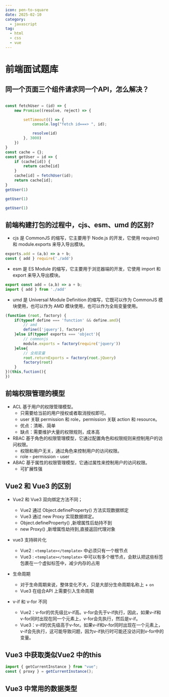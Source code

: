 ```yaml
---
icon: pen-to-square
date: 2025-02-10
category:
  - javascript
tag:
  - html
  - css
  - vue
---
```


# 前端面试题库
## 同一个页面三个组件请求同一个API，怎么解决？
``` javascript

const fetchUser = (id) => {
    new Promise((resolve, reject) => {

        setTimeout(() => {
            console.log("fetch id===> ", id);

            resolve(id)
        }, 3000)
    })
}
const cache = {};
const getUser = id => {
    if (cache[id]) {
        return cache[id]
    }
    cache[id] = fetchUser(id);
    return cache[id];
}
getUser(1)

getUser(1)

getUser(1)
```
## 前端构建打包的过程中，cjs、esm、umd 的区别?
- cjs 是 CommonJS 的缩写，它主要用于 Node.js 的开发，它使用 require() 和 module.exports 来导入导出模块。
```javascript
exports.add = (a,b) => a + b;
const { add } require('./add')  
```
- esm 是 ES Module 的缩写，它主要用于浏览器端的开发，它使用 import 和 export 来导入导出模块。
```javascript
export const add = (a,b) => a + b;
import { add } from './add'
```
- umd 是 Universal Module Definition 的缩写，它既可以作为 CommonJS 模块使用，也可以作为 AMD 模块使用，也可以作为全局变量使用。
```javascript
(function (root, factory) {
    if(typeof define === 'function' && define.amd){
        // amd
        define(['jquery'], factory)
    }else if(typeof exports === 'object'){
        // commonjs
        module.exports = factory(require('jquery'))
    }else{
        // 全局变量
        root.returnExports = factory(root.jQuery)
        factory(root)
    }
})(this,fuction(){
})
```
## 前端权限管理的模型
- ACL 基于用户的权限管理模型。
    - 只需要给当前的用户授权或者取消授权即可。
    - user 关联 permission 和 role，permission 关联 action 和 resource。
    - 优点：清晰、简单
    - 缺点：需要维护大量的权限规则，成本高
- RBAC 基于角色的权限管理模型，它通过配置角色和权限规则来控制用户的访问权限。
    - 权限和用户无关，通过角色来控制用户的访问权限。
    - role - permission - user
- ABAC 基于属性的权限管理模型，它通过属性来控制用户的访问权限。
    - 可扩展性强
## Vue2 和 Vue3 的区别
- Vue2 和 Vue3 双向绑定方法不同；
    - Vue2 通过 Object.defineProperty() 方法实现数据绑定
    - Vue3 通过 new Proxy 实现数据绑定。
    - Object.defineProperty() ,新增属性后劫持不到
    - new Proxy() ,新增属性劫持到,直接返回代理对象
- vue3 支持碎片化
    - Vue2 : ``<template></template>`` 中必须只有一个根节点
    - Vue3 : ``<template></template>`` 中可以有多个根节点，会默认把这些标签包裹在一个虚拟标签中，减少内存的占用

- 生命周期
    - 对于生命周期来说，整体变化不大，只是大部分生命周期名称上 + ``on`` 
    - Vue3 在组合API 上需要引入生命周期
- v-if 和 v-for 不同
    - Vue2：v-for的优先级比v-if高。v-for会先于v-if执行，因此，如果v-if和v-for同时出现在同一个元素上，v-for会先执行，然后是v-if。
    - Vue3：v-if的优先级高于v-for。如果v-if和v-for同时出现在一个元素上，v-if会先执行，这可能导致问题，因为v-if执行时可能还没访问到v-for中的变量。

## Vue3 中获取类似Vue2 中的this
```javascript
import { getCurrentInstance } from "vue";
const { proxy } = getCurrentInstance();
```
## Vue3 中常用的数据类型


